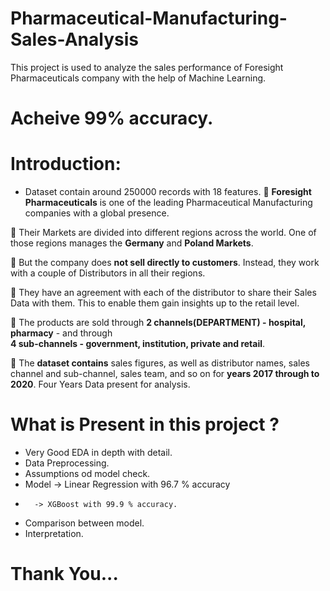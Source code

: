 # Pharmaceutical-Manufacturing-Sales-Analysis
This project is used to analyze the sales performance of Foresight Pharmaceuticals company with the help of Machine Learning.
# Acheive 99% accuracy.  

# Introduction: 
- Dataset contain around 250000 records with 18 features.
💊 **Foresight Pharmaceuticals** is one of the leading Pharmaceutical
   Manufacturing companies with a global presence.
   
💊 Their Markets are divided into different regions across the world. One of those regions manages the **Germany** and **Poland Markets**.

💊 But the company does **not sell directly to customers**. Instead, they work with a couple of Distributors in all their regions.

💊 They have an agreement with each of the distributor to share their Sales Data with them. This to enable them gain insights up to the retail level.

💊 The products are sold through **2 channels(DEPARTMENT) - hospital, pharmacy** - and through    
  **4 sub-channels - government, institution, private and retail**.
  
💊 The **dataset contains** sales figures, as well as distributor names, sales channel and sub-channel, sales team, and so on for **years 2017 through to 2020**. Four Years Data present for analysis.

 # What is Present in this project ?
- Very Good EDA in depth with detail.
- Data Preprocessing.
- Assumptions od model check.
- Model
        -> Linear Regression with 96.7 % accuracy
-       -> XGBoost with 99.9 % accuracy.
-   Comparison between model.
-   Interpretation.

  # Thank You...

